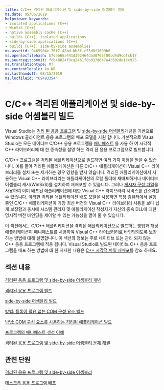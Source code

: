 ```yaml
---
title: C/C++ 격리된 애플리케이션 및 side-by-side 어셈블리 빌드
ms.date: 05/06/2019
helpviewer_keywords:
- isolated applications [C++]
- WinSxS [C++]
- native assembly cache [C++]
- builds [C++], isolated applications
- side-by-side applications [C++]
- builds [C++], side-by-side assemblies
ms.assetid: 9465904e-76f7-48bd-bb3f-c55d8f1699b6
ms.openlocfilehash: b7deb68a441d392464dad8763f80bd4d9cdfcb17
ms.sourcegitcommit: fcb48824f9ca24b1f8bd37d647a4d592de1cc925
ms.translationtype: MT
ms.contentlocale: ko-KR
ms.lasthandoff: 08/15/2019
ms.locfileid: "69493354"
---
```

# <a name="building-cc-isolated-applications-and-side-by-side-assemblies"></a>C/C++ 격리된 애플리케이션 및 side-by-side 어셈블리 빌드

Visual Studio는 [격리 된 응용 프로그램](/windows/win32/SbsCs/isolated-applications) 및 [side-by-side 어셈블리](/windows/win32/SbsCs/about-side-by-side-assemblies-)개념을 기반으로 Windows 클라이언트 응용 프로그램의 배포 모델을 지원 합니다. 기본적으로 Visual Studio는 모든 네이티브 C/C++ 응용 프로그램을 [매니페스트](/windows/win32/sbscs/manifests) 를 사용 하 여 시각적 C++ 라이브러리에 대 한 종속성을 설명 하는 격리 된 응용 프로그램으로 빌드합니다.

C/C++ 프로그램을 격리된 애플리케이션으로 빌드하면 여러 가지 이점을 얻을 수 있습니다. 예를 들어 격리된 애플리케이션은 다른 C/C++ 애플리케이션이 Visual C++ 라이브러리를 설치 또는 제거하는 경우 영향을 받지 않습니다. 격리된 애플리케이션에서 사용하는 Visual C++ 라이브러리는 애플리케이션의 로컬 폴더에 재배포하거나 네이티브 어셈블리 캐시(WinSxS)를 설치하여 재배포할 수 있습니다. 그러나 [게시자 구성 파일](/windows/win32/SbsCs/publisher-configuration)을 사용하여 이미 배포된 애플리케이션에 대한 Visual C++ 라이브러리 서비스를 간소화할 수 있습니다. 이러한 격리된 애플리케이션 배포 모델을 사용하면 특정 컴퓨터에서 실행 중인 C/C++ 애플리케이션이 가장 최신 버전의 Visual C++ 라이브러리 사용을 보다 쉽게 보장함과 동시에 시스템 관리자 및 애플리케이션 작성자가 자신의 종속 DLL에 대한 명시적 버전 바인딩을 제어할 수 있는 가능성을 열어 둘 수 있습니다.

이 섹션에서는 C/C++ 애플리케이션을 격리된 애플리케이션으로 빌드하는 방법과 해당 애플리케이션이 매니페스트를 사용하여 Visual C++ 라이브러리로 바인딩되도록 보장하는 방법에 대해 설명합니다. 이 섹션의 정보는 주로 네이티브 또는 관리 되지 않는 C++ 응용 프로그램에 적용 됩니다. Visual Studio로 빌드된 네이티브 C++ 응용 프로그램을 배포 하는 방법에 대 한 자세한 내용은 [ C++ 시각적 파일 재배포](../windows/redistributing-visual-cpp-files.md)를 참조 하세요.

## <a name="in-this-section"></a>섹션 내용

[격리된 응용 프로그램 및 side-by-side 어셈블리 개념](concepts-of-isolated-applications-and-side-by-side-assemblies.md)

[ 격리된 응용 프로그램 빌드](building-c-cpp-isolated-applications.md)

[ side-by-side 어셈블리 빌드](building-c-cpp-side-by-side-assemblies.md)

[방법: 등록이 필요 없는 COM 구성 요소 빌드](how-to-build-registration-free-com-components.md)

[방법: COM 구성 요소를 사용하는 격리된 애플리케이션 빌드](how-to-build-isolated-applications-to-consume-com-components.md)

[ 프로그램의 매니페스트 생성 이해](understanding-manifest-generation-for-c-cpp-programs.md)

[ 격리된 응용 프로그램 및 side-by-side 어셈블리 문제 해결](troubleshooting-c-cpp-isolated-applications-and-side-by-side-assemblies.md)

## <a name="related-sections"></a>관련 단원

[격리된 응용 프로그램 및 side-by-side 어셈블리](/windows/win32/SbsCs/isolated-applications-and-side-by-side-assemblies-portal)

[데스크톱 응용 프로그램 배포](../windows/deploying-native-desktop-applications-visual-cpp.md)